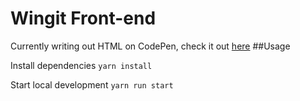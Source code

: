 # Wingit Front-end

Currently writing out HTML on CodePen, check it out [here](https://codepen.io/JKirkYuan/pen/oyOeKO) 
##Usage

Install dependencies ```yarn install```

Start local development ```yarn run start```
